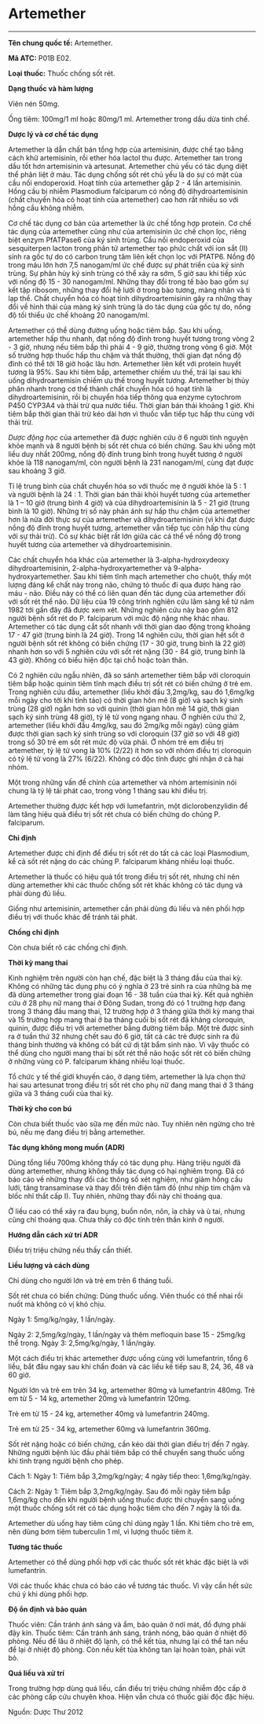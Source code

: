 # Artemether

---

**Tên chung quốc tế:** Artemether.

**Mã ATC:** P01B E02.

**Loại thuốc:** Thuốc chống sốt rét.

**Dạng thuốc và hàm lượng**

Viên nén 50mg.

Ống tiêm: 100mg/1 ml hoặc 80mg/1 ml. Artemether trong dầu dừa tinh chế.

**Dược lý và cơ chế tác dụng**

Artemether là dẫn chất bán tổng hợp của artemisinin, được chế tạo bằng cách khử artemisinin, rồi ether hóa lactol thu được. Artemether tan trong dầu tốt hơn artemisinin và artesunat. Artemether chủ yếu có tác dụng diệt thể phân liệt ở máu. Tác dụng chống sốt rét chủ yếu là do sự có mặt của cầu nối endoperoxid. Hoạt tính của artemether gấp 2 - 4 lần artemisinin. Hồng cầu bị nhiễm Plasmodium falciparum có nồng độ dihydroartemisinin (chất chuyển hóa có hoạt tính của artemether) cao hơn rất nhiều so với hồng cầu không nhiễm.

Cơ chế tác dụng cơ bản của artemether là ức chế tổng hợp protein. Cơ chế tác dụng của artemether cũng như của artemisinin ức chế chọn lọc, riêng biệt enzym PfATPase6 của ký sinh trùng. Cầu nối endoperoxid của sesquiterpen lacton trong phân tử artemether tạo phức chất với ion sắt (II) sinh ra gốc tự do có carbon trung tâm liên kết chọn lọc với PfATP6. Nồng độ trong máu lớn hơn 7,5 nanogam/ml ức chế được sự phát triển của ký sinh trùng. Sự phân hủy ký sinh trùng có thể xảy ra sớm, 5 giờ sau khi tiếp xúc với nồng độ 15 - 30 nanogam/ml. Những thay đổi trong tế bào bao gồm sự kết tập ribosom, những thay đổi hệ lưới ở trong bào tương, màng nhân và ti lạp thể. Chất chuyển hóa có hoạt tính dihydroartemisinin gây ra những thay đổi về hình thái của màng ký sinh trùng là do tác dụng của gốc tự do, nồng độ tối thiểu ức chế khoảng 20 nanogam/ml.

Artemether có thể dùng đường uống hoặc tiêm bắp. Sau khi uống, artemether hấp thu nhanh, đạt nồng độ đỉnh trong huyết tương trong vòng 2 - 3 giờ, nhưng nếu tiêm bắp thì phải 4 - 9 giờ, thường trong vòng 6 giờ. Một số trường hợp thuốc hấp thu chậm và thất thường, thời gian đạt nồng độ đỉnh có thể tới 18 giờ hoặc lâu hơn. Artemether liên kết với protein huyết tương là 95%. Sau khi tiêm bắp, artemether chiếm ưu thế, trái lại sau khi uống dihydroartemisin chiếm ưu thế trong huyết tương. Artemether bị thủy phân nhanh trong cơ thể thành chất chuyển hóa có hoạt tính là dihydroartemisinin, rồi bị chuyển hóa tiếp thông qua enzyme cytochrom P450 CYP3A4 và thải trừ qua nước tiểu. Thời gian bán thải khoảng 1 giờ. Khi tiêm bắp thời gian thải trừ kéo dài hơn vì thuốc vẫn tiếp tục hấp thu cùng với thải trừ.

_Dược động học_ của artemether đã được nghiên cứu ở 6 người tình nguyện khỏe mạnh và 8 người bệnh bị sốt rét chưa có biến chứng. Sau khi uống một liều duy nhất 200mg, nồng độ đỉnh trung bình trong huyết tương ở người khỏe là 118 nanogam/ml, còn người bệnh là 231 nanogam/ml, cùng đạt được sau khoảng 3 giờ.

Tỉ lệ trung bình của chất chuyển hóa so với thuốc mẹ ở người khỏe là 5 : 1 và người bệnh là 24 : 1. Thời gian bán thải khỏi huyết tương của artemether là 1 – 10 giờ (trung bình 4 giờ) và của dihydroartemisinin là 5 - 21 giờ (trung bình là 10 giờ). Những trị số này phản ánh sự hấp thu chậm của artemether hơn là nửa đời thực sự của artemether và dihydroartemisinin (vì khi đạt được nồng độ đỉnh trong huyết tương, artemether vẫn tiếp tục còn hấp thu cùng với sự thải trừ). Có sự khác biệt rất lớn giữa các cá thể về nồng độ trong huyết tương của artemether và dihydroartemisinin.

Các chất chuyển hóa khác của artemether là 3-alpha-hydroxydeoxy dihydroartemisinin, 2-alpha-hydroxyartemether và 9-alpha-hydroxyartemether. Sau khi tiêm tĩnh mạch artemether cho chuột, thấy một lượng đáng kể chất này trong não, chứng tỏ thuốc đi qua được hàng rào máu - não. Điều này có thể có liên quan đến tác dụng của artemether đối với sốt rét thể não. Dữ liệu của 19 công trình nghiên cứu lâm sàng kể từ năm 1982 tới gần đây đã được xem xét. Những nghiên cứu này bao gồm 812 người bệnh sốt rét do P. falciparum với mức độ nặng nhẹ khác nhau. Artemether có tác dụng cắt sốt nhanh với thời gian dao động trong khoảng 17 - 47 giờ (trung bình là 24 giờ). Trong 14 nghiên cứu, thời gian hết sốt ở người bệnh sốt rét không có biến chứng (17 - 30 giờ, trung bình là 22 giờ) nhanh hơn so với 5 nghiên cứu với sốt rét nặng (30 - 84 giờ, trung bình là 43 giờ). Không có biểu hiện độc tại chỗ hoặc toàn thân.

Có 2 nghiên cứu ngẫu nhiên, đã so sánh artemether tiêm bắp với cloroquin tiêm bắp hoặc quinin tiêm tĩnh mạch điều trị sốt rét có biến chứng ở trẻ em. Trong nghiên cứu đầu, artemether (liều khởi đầu 3,2mg/kg, sau đó 1,6mg/kg mỗi ngày cho tới khi tỉnh táo) có thời gian hôn mê (8 giờ) và sạch ký sinh trùng (28 giờ) ngắn hơn so với quinin (thời gian hôn mê 14 giờ, thời gian sạch ký sinh trùng 48 giờ), tỷ lệ tử vong ngang nhau. Ở nghiên cứu thứ 2, artemether (liều khởi đầu 4mg/kg, sau đó 2mg/kg mỗi ngày) cũng giảm được thời gian sạch ký sinh trùng so với cloroquin (37 giờ so với 48 giờ) trong số 30 trẻ em sốt rét mức độ vừa phải. Ở nhóm trẻ em điều trị artemether, tỷ lệ tử vong là 10% (2/22) ít hơn so với nhóm điều trị cloroquin có tỷ lệ tử vong là 27% (6/22). Không có độc tính được ghi nhận ở cả hai nhóm.

Một trong những vấn đề chính của artemether và nhóm artemisinin nói chung là tỷ lệ tái phát cao, trong vòng 1 tháng sau khi điều trị.

Artemether thường được kết hợp với lumefantrin, một diclorobenzylidin để làm tăng hiệu quả điều trị sốt rét chưa có biến chứng do chủng P. falciparum.

**Chỉ định**

Artemether được chỉ định để điều trị sốt rét do tất cả các loại Plasmodium, kể cả sốt rét nặng do các chủng P. falciparum kháng nhiều loại thuốc.

Artemether là thuốc có hiệu quả tốt trong điều trị sốt rét, nhưng chỉ nên dùng artemether khi các thuốc chống sốt rét khác không có tác dụng và phải dùng đủ liều.

Giống như artemisinin, artemether cần phải dùng đủ liều và nên phối hợp điều trị với thuốc khác để tránh tái phát.

**Chống chỉ định**

Còn chưa biết rõ các chống chỉ định.

**Thời kỳ mang thai**

Kinh nghiệm trên người còn hạn chế, đặc biệt là 3 tháng đầu của thai kỳ. Không có những tác dụng phụ có ý nghĩa ở 23 trẻ sinh ra của những bà mẹ đã dùng artemether trong giai đoạn 16 - 38 tuần của thai kỳ. Kết quả nghiên cứu ở 28 phụ nữ mang thai ở Đông Sudan, trong đó có 1 trường hợp đang trong 3 tháng đầu mang thai, 12 trường hợp ở 3 tháng giữa thời kỳ mang thai và 15 trường hợp mang thai ở ba tháng cuối bị sốt rét đã kháng cloroquin, quinin, được điều trị với artemether bằng đường tiêm bắp. Một trẻ được sinh ra ở tuần thứ 32 nhưng chết sau đó 6 giờ, tất cả các trẻ được sinh ra đủ tháng bình thường và không có bất cứ dị tật bẩm sinh nào. Vì vậy thuốc có thể dùng cho người mang thai bị sốt rét thể não hoặc sốt rét có biến chứng ở những vùng có P. falciparum kháng nhiều loại thuốc.

Tổ chức y tế thế giới khuyến cáo, ở dạng tiêm, artemether là lựa chọn thứ hai sau artesunat trong điều trị sốt rét cho phụ nữ đang mang thai ở 3 tháng giữa và 3 tháng cuối của thai kỳ.

**Thời kỳ cho con bú**

Còn chưa biết thuốc vào sữa mẹ đến mức nào. Tuy nhiên nên ngừng cho trẻ bú, nếu mẹ đang điều trị bằng artemether.

**Tác dụng không mong muốn (ADR)**

Dùng tổng liều 700mg không thấy có tác dụng phụ. Hàng triệu người đã dùng artemether, nhưng không thấy tác dụng có hại nghiêm trọng. Đã có báo cáo về những thay đổi các thông số xét nghiệm, như giảm hồng cầu lưới, tăng transaminase và thay đổi trên điện tâm đồ (như nhịp tim chậm và blốc nhĩ thất cấp I). Tuy nhiên, những thay đổi này chỉ thoáng qua.

Ở liều cao có thể xảy ra đau bụng, buồn nôn, nôn, ỉa chảy và ù tai, nhưng cũng chỉ thoáng qua. Chưa thấy có độc tính trên thần kinh ở người.

**Hướng dẫn cách xử trí ADR**

Điều trị triệu chứng nếu thấy cần thiết.

**Liều lượng và cách dùng**

Chỉ dùng cho người lớn và trẻ em trên 6 tháng tuổi.

Sốt rét chưa có biến chứng: Dùng thuốc uống. Viên thuốc có thể nhai rồi nuốt mà không có vị khó chịu.

Ngày 1: 5mg/kg/ngày, 1 lần/ngày.

Ngày 2: 2,5mg/kg/ngày, 1 lần/ngày và thêm mefloquin base 15 - 25mg/kg thể trọng. Ngày 3: 2,5mg/kg/ngày, 1 lần/ngày.

Một cách điều trị khác artemether được uống cùng với lumefantrin, tổng 6 liều, bắt đầu ngay sau khi chẩn đoán và các liều kế tiếp sau 8, 24, 36, 48 và 60 giờ.

Người lớn và trẻ em trên 34 kg, artemether 80mg và lumefantrin 480mg. Trẻ em từ 5 - 14 kg, artemether 20mg và lumefantrin 120mg.

Trẻ em từ 15 - 24 kg, artemether 40mg và lumefantrin 240mg.

Trẻ em từ 25 - 34 kg, artemether 60mg và lumefantrin 360mg.

Sốt rét nặng hoặc có biến chứng, cần kéo dài thời gian điều trị đến 7 ngày. Những người bệnh lúc đầu phải tiêm bắp có thể chuyển sang thuốc uống khi tình trạng người bệnh cho phép.

Cách 1: Ngày 1: Tiêm bắp 3,2mg/kg/ngày; 4 ngày tiếp theo: 1,6mg/kg/ngày.

Cách 2: Ngày 1: Tiêm bắp 3,2mg/kg/ngày. Sau đó mỗi ngày tiêm bắp 1,6mg/kg cho đến khi người bệnh uống thuốc được thì chuyển sang uống một thuốc chống sốt rét có tác dụng hoặc tiêm cho đến 7 ngày là tối đa.

Artemether dù uống hay tiêm cũng chỉ dùng ngày 1 lần. Khi tiêm cho trẻ em, nên dùng bơm tiêm tuberculin 1 ml, vì lượng thuốc tiêm ít.

**Tương tác thuốc**

Artemether có thể dùng phối hợp với các thuốc sốt rét khác đặc biệt là với lumefantrin.

Với các thuốc khác chưa có báo cáo về tương tác thuốc. Vì vậy cần hết sức chú ý khi dùng phối hợp.

**Độ ổn định và bảo quản**

Thuốc viên: Cần tránh ánh sáng và ẩm, bảo quản ở nơi mát, đồ đựng phải đậy kín. Thuốc tiêm: Cần tránh ánh sáng, tránh nóng, bảo quản ở nhiệt độ phòng. Nếu để lâu ở nhiệt độ lạnh, có thể kết tủa, nhưng lại có thể tan nếu để lại ở nhiệt độ phòng. Còn nếu kết tủa không tan lại hoàn toàn, phải vứt bỏ.

**Quá liều và xử trí**

Trong trường hợp dùng quá liều, cần điều trị triệu chứng nhiễm độc cấp ở các phòng cấp cứu chuyên khoa. Hiện vẫn chưa có thuốc giải độc đặc hiệu.

Nguồn: Dược Thư 2012